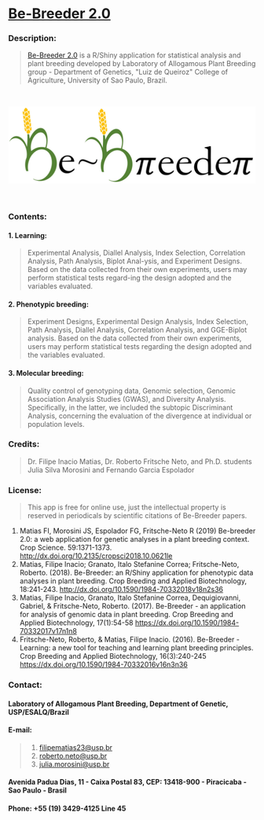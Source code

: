 ﻿# [Be-Breeder 2.0](http://vencovsky.esalq.usp.br:3838/shiny/be-breeder/) 

### Description: 

> [Be-Breeder 2.0](http://vencovsky.esalq.usp.br:3838/shiny/be-breeder/) is a R/Shiny application for statistical analysis and plant breeding developed by Laboratory of Allogamous Plant Breeding group - Department of Genetics, "Luiz de Queiroz" College of Agriculture, University of Sao Paulo, Brazil.

<br />

<p align="center">
  <img src="https://github.com/filipematias23/images/blob/master/readme/logobb.jpg">
</p>

<br />

### Contents: 

#### 1.	Learning:  
> Experimental Analysis, Diallel Analysis, Index Selection, Correlation Analysis, Path Analysis, Biplot Anal-ysis, and Experiment Designs. Based on the data collected from their own experiments, users may perform statistical tests regard-ing the design adopted and the variables evaluated.

#### 2.	Phenotypic breeding: 

> Experiment Designs, Experimental Design Analysis, Index Selection, Path Analysis, Diallel Analysis, Correlation Analysis, and GGE-Biplot analysis. Based on the data collected from their own experiments, users may perform statistical tests regarding the design adopted and the variables evaluated.

#### 3.	Molecular breeding: 
> Quality control of genotyping data, Genomic selection, Genomic Association Analysis Studies (GWAS), and Diversity Analysis. Specifically, in the latter, we included the subtopic Discriminant Analysis, concerning the evaluation of the divergence at individual or population levels.

### Credits: 

> Dr. Filipe Inacio Matias, Dr. Roberto Fritsche Neto, and Ph.D. students  Julia Silva Morosini and Fernando Garcia Espolador 

### License: 

> This app is free for online use, just the intellectual property is reserved in periodicals by scientific citations of Be-Breeder papers.

1. Matias FI, Morosini JS, Espolador FG, Fritsche-Neto R (2019) Be-breeder 2.0: a web application for genetic analyses in a plant breeding context. Crop Science. 59:1371-1373. http://dx.doi.org/10.2135/cropsci2018.10.0621le
2. Matias, Filipe Inacio; Granato, Italo Stefanine Correa; Fritsche-Neto, Roberto. (2018). Be-Breeder: an R/Shiny application for phenotypic data analyses in plant breeding. Crop Breeding and Applied Biotechnology, 18:241-243. http://dx.doi.org/10.1590/1984-70332018v18n2s36
3. Matias, Filipe Inacio, Granato, Italo Stefanine Correa, Dequigiovanni, Gabriel, & Fritsche-Neto, Roberto. (2017). Be-Breeder - an application for analysis of genomic data in plant breeding. Crop Breeding and Applied Biotechnology, 17(1):54-58 https://dx.doi.org/10.1590/1984-70332017v17n1n8
4. Fritsche-Neto, Roberto, & Matias, Filipe Inacio. (2016). Be-Breeder - Learning: a new tool for teaching and learning plant breeding principles. Crop Breeding and Applied Biotechnology, 16(3):240-245 https://dx.doi.org/10.1590/1984-70332016v16n3n36

### Contact:

#### Laboratory of Allogamous Plant Breeding, Department of Genetic, USP/ESALQ/Brazil 

#### E-mail: 
> 1. filipematias23@usp.br
> 2. roberto.neto@usp.br
> 3. julia.morosini@usp.br    

#### Avenida Padua Dias, 11 - Caixa Postal 83, CEP: 13418-900 - Piracicaba - Sao Paulo - Brasil

#### Phone: +55 (19) 3429-4125 Line 45




